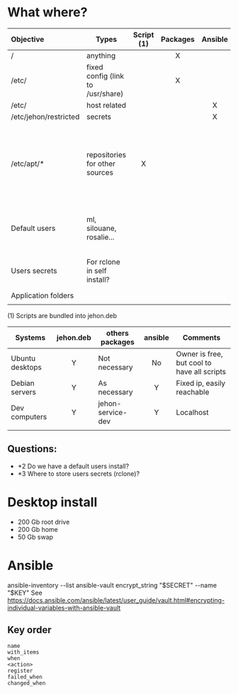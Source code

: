 
# What where?

| Objective             | Types                             | Script (1) | Packages | Ansible | Application | Not managed | Comment                                                        |
| :-------------------- | --------------------------------- | :--------: | :------: | :-----: | ----------- | :---------: | -------------------------------------------------------------- |
| /                     | anything                          |            |    X     |         |             |             |                                                                |
| /etc/                 | fixed config (link to /usr/share) |            |    X     |         |             |             |                                                                |
| /etc/                 | host related                      |            |          |    X    |             |             |                                                                |
| /etc/jehon/restricted | secrets                           |            |          |    X    |             |             |                                                                |
| /etc/apt/*            | repositories for other sources    |     X      |          |         |             |             | Bundled as package, it is difficult to update and depend on it |
| Default users         | ml, silouane, rosalie...          |            |          |         |             |      X      | Desktop are moving too quickly                                 |
| Users secrets         | For rclone in self install?       |            |          |         |             |      X      | Required by script when necessary                              |
| Application folders   |                                   |            |          |         | X           |             |                                                                |
|                       |                                   |            |          |         |             |             |                                                                |

(1) Scripts are bundled into jehon.deb

| Systems         | jehon.deb | others packages   | ansible | Comments                                    |
| --------------- | :-------: | ----------------- | :-----: | ------------------------------------------- |
| Ubuntu desktops |     Y     | Not necessary     |   No    | Owner is free, but cool to have all scripts |
| Debian servers  |     Y     | As necessary      |    Y    | Fixed ip, easily reachable                  |
| Dev computers   |     Y     | jehon-service-dev |    Y    | Localhost                                   |
|                 |           |                   |         |                                             |

## Questions:
- *2 Do we have a default users install?
- *3 Where to store users secrets (rclone)?

# Desktop install

- 200 Gb root drive
- 200 Gb home
- 50 Gb swap

# Ansible

ansible-inventory --list
ansible-vault encrypt_string "$SECRET" --name "$KEY"
    See https://docs.ansible.com/ansible/latest/user_guide/vault.html#encrypting-individual-variables-with-ansible-vault

## Key order

    name
    with_items
    when
    <action>
    register
    failed_when
    changed_when
